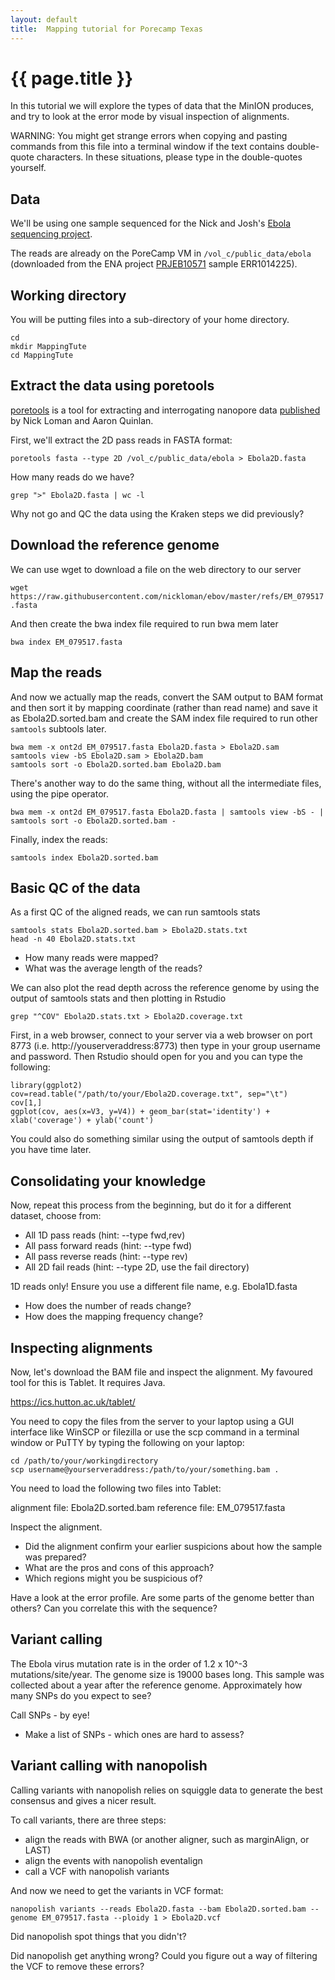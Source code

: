 ```yaml
---
layout: default
title:  Mapping tutorial for Porecamp Texas
---
```


# {{ page.title }}

In this tutorial we will explore the types of data that the MinION produces, and try to look at the error mode by visual inspection of alignments.

WARNING: You might get strange errors when copying and pasting commands from this file into a terminal window if the text contains double-quote characters. In these situations, please type in the double-quotes yourself.

## Data

We'll be using one sample sequenced for the Nick and Josh's [Ebola sequencing project](http://www.nature.com/nature/journal/v530/n7589/full/nature16996.html).

The reads are already on the PoreCamp VM in ``/vol_c/public_data/ebola`` (downloaded from the ENA project [PRJEB10571](http://www.ebi.ac.uk/ena/data/view/PRJEB10571) sample ERR1014225).

## Working directory

You will be putting files into a sub-directory of your  home directory.

```
cd  
mkdir MappingTute  
cd MappingTute  
```

## Extract the data using poretools

[poretools](http://poretools.readthedocs.io/en/latest/content/examples.html#poretools-fastq) is a tool for extracting and interrogating nanopore data [published](http://bioinformatics.oxfordjournals.org/content/early/2014/08/19/bioinformatics.btu555.abstract) by Nick Loman and Aaron Quinlan.

First, we'll extract the 2D pass reads in FASTA format:

```poretools fasta --type 2D /vol_c/public_data/ebola > Ebola2D.fasta```

How many reads do we have?

```grep ">" Ebola2D.fasta | wc -l```

Why not go and QC the data using the Kraken steps we did previously?

## Download the reference genome

We can use wget to download a file on the web directory to our server

```wget https://raw.githubusercontent.com/nickloman/ebov/master/refs/EM_079517.fasta```

And then create the bwa index file required to run bwa mem later

```bwa index EM_079517.fasta```

## Map the reads

And now we actually map the reads, convert the SAM output to BAM format and then sort it by mapping coordinate (rather than read name) and save it as Ebola2D.sorted.bam and create the SAM index file required to run other ``samtools`` subtools later.

```
bwa mem -x ont2d EM_079517.fasta Ebola2D.fasta > Ebola2D.sam
samtools view -bS Ebola2D.sam > Ebola2D.bam
samtools sort -o Ebola2D.sorted.bam Ebola2D.bam
```

There's another way to do the same thing, without all the intermediate files, using the pipe operator.

```
bwa mem -x ont2d EM_079517.fasta Ebola2D.fasta | samtools view -bS - | samtools sort -o Ebola2D.sorted.bam -
```

Finally, index the reads:

```
samtools index Ebola2D.sorted.bam
```

## Basic QC of the data

As a first QC of the aligned reads, we can run samtools stats

```
samtools stats Ebola2D.sorted.bam > Ebola2D.stats.txt  
head -n 40 Ebola2D.stats.txt
```

- How many reads were mapped?
- What was the average length of the reads?

We can also plot the read depth across the reference genome by using the output of samtools stats and then plotting in Rstudio

```grep "^COV" Ebola2D.stats.txt > Ebola2D.coverage.txt```

First, in a web browser, connect to your server via a web browser on port 8773 (i.e. http://youserveraddress:8773) then type in your group username and password. Then Rstudio should open for you and you can type the following:

```
library(ggplot2)  
cov=read.table("/path/to/your/Ebola2D.coverage.txt", sep="\t")  
cov[1,]  
ggplot(cov, aes(x=V3, y=V4)) + geom_bar(stat='identity') + xlab('coverage') + ylab('count')
```

You could also do something similar using the output of samtools depth if you have time later.

## Consolidating your knowledge

Now, repeat this process from the beginning, but do it for a different dataset, choose from:

- All 1D pass reads (hint: --type fwd,rev)
- All pass forward reads (hint: --type fwd)
- All pass reverse reads (hint: --type rev)
- All 2D fail reads (hint: --type 2D, use the fail directory)

1D reads only! Ensure you use a different file name, e.g. Ebola1D.fasta

- How does the number of reads change?
- How does the mapping frequency change?

## Inspecting alignments

Now, let's download the BAM file and inspect the alignment. My favoured tool for this is Tablet. It requires Java.

https://ics.hutton.ac.uk/tablet/

You need to copy the files from the server to your laptop using a GUI interface like WinSCP or filezilla or use the scp command in a terminal window or PuTTY by typing the following on your laptop:

```
cd /path/to/your/workingdirectory  
scp username@yourserveraddress:/path/to/your/something.bam .  
```

You need to load the following two files into Tablet:

alignment file: Ebola2D.sorted.bam reference file: EM_079517.fasta

Inspect the alignment.

- Did the alignment confirm your earlier suspicions about how the sample was prepared?
- What are the pros and cons of this approach?
- Which regions might you be suspicious of?

Have a look at the error profile. Are some parts of the genome better than others? Can you correlate this with the sequence?

## Variant calling

The Ebola virus mutation rate is in the order of 1.2 x 10^-3 mutations/site/year. The genome size is 19000 bases long. This sample was collected about a year after the reference genome. Approximately how many SNPs do you expect to see?

Call SNPs - by eye!

- Make a list of SNPs - which ones are hard to assess?

## Variant calling with nanopolish

Calling variants with nanopolish relies on squiggle data to generate the best consensus and gives a nicer result.

To call variants, there are three steps:

- align the reads with BWA (or another aligner, such as marginAlign, or LAST)
- align the events with nanopolish eventalign
- call a VCF with nanopolish variants

And now we need to get the variants in VCF format:

```
nanopolish variants --reads Ebola2D.fasta --bam Ebola2D.sorted.bam --genome EM_079517.fasta --ploidy 1 > Ebola2D.vcf
```

Did nanopolish spot things that you didn't?

Did nanopolish get anything wrong? Could you figure out a way of filtering the VCF to remove these errors?

